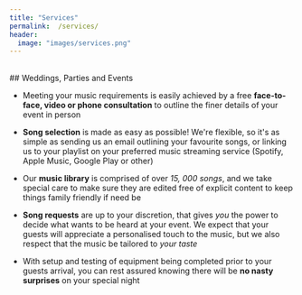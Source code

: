 ```yaml
---
title: "Services"
permalink:  /services/
header:
  image: "images/services.png"
---
```

<br />
## Weddings, Parties and Events

- Meeting your music requirements is easily achieved by a free **face-to-face, video or phone consultation** to outline the finer details of your event in person

- **Song selection** is made as easy as possible! We're flexible, so it's as simple as sending us an email outlining your favourite songs, or linking us to your playlist on your preferred music streaming service (Spotify, Apple Music, Google Play or other)

- Our **music library** is comprised of over _15, 000 songs_, and we take special care to make sure they are edited free of explicit content to keep things family friendly if need be

- **Song requests** are up to your discretion, that gives _you_ the power to decide what wants to be heard at your event. We expect that your guests will appreciate a personalised touch to the music, but we also respect that the music be tailored to _your taste_

- With setup and testing of equipment being completed prior to your guests arrival, you can rest assured knowing there will be **no nasty surprises** on your special night
